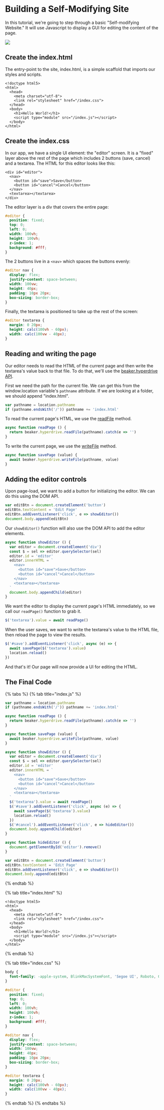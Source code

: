# Building a Self-Modifying Site

In this tutorial, we're going to step through a basic "Self-modifying Website." It will use Javascript to display a GUI for editing the content of the page.

![](../.gitbook/assets/ezgif-7-f36759f82d45.gif)

## Create the index.html

The entry-point to the site, index.html, is a simple scaffold that imports our styles and scripts.

```markup
<!doctype html5>
<html>
  <head>
    <meta charset="utf-8">
    <link rel="stylesheet" href="/index.css">
  </head>
  <body>
    <h1>Hello World!</h1>
    <script type="module" src="/index.js"></script>
  </body>
</html>
```

## Create the index.css

In our app, we have a single UI element: the "editor" screen. It is a "fixed" layer above the rest of the page which includes 2 buttons \(save, cancel\) and a textarea. The HTML for this editor looks like this:

```markup
<div id="editor">
  <nav>
    <button id="save">Save</button>
    <button id="cancel">Cancel</button>
  </nav>
  <textarea></textarea>
</div>
```

The editor layer is a div that covers the entire page:

```css
#editor {
  position: fixed;
  top: 0;
  left: 0;
  width: 100vh;
  height: 100vh;
  z-index: 1;
  background: #fff;
}
```

The 2 buttons live in a `<nav>` which spaces the buttons evenly:

```css
#editor nav {
  display: flex;
  justify-content: space-between;
  width: 100vw;
  height: 40px;
  padding: 10px 20px;
  box-sizing: border-box;
}
```

Finally, the textarea is positioned to take up the rest of the screen:

```css
#editor textarea {
  margin: 0 20px;
  height: calc(100vh - 60px);
  width: calc(100vw - 40px);
}
```

## Reading and writing the page

Our editor needs to read the HTML of the current page and then write the textarea's value back to that file. To do that, we'll use the [beaker.hyperdrive API](../apis/beaker-hyperdrive.md).

First we need the path for the current file. We can get this from the window.location variable's `pathname` attribute. If we are looking at a folder, we should append "index.html".

```javascript
var pathname = location.pathname
if (pathname.endsWith('/')) pathname += 'index.html'
```

To read the current page's HTML, we use the [readFile](../apis/beaker-hyperdrive.md#readfile-path-opts) method.

```javascript
async function readPage () {
  return beaker.hyperdrive.readFile(pathname).catch(e => '')
}
```

To write the current page, we use the [writeFile](../apis/beaker-hyperdrive.md#writefile-path-data-opts) method.

```javascript
async function savePage (value) {
  await beaker.hyperdrive.writeFile(pathname, value)
}
```

## Adding the editor controls

Upon page-load, we want to add a button for initializing the editor. We can do this using the DOM API.

```javascript
var editBtn = document.createElement('button')
editBtn.textContent = 'Edit Page'
editBtn.addEventListener('click', e => showEditor())
document.body.append(editBtn)
```

Our `showEditor()` function will also use the DOM API to add the editor elements.

```javascript
async function showEditor () {
  var editor = document.createElement('div')
  const $ = sel => editor.querySelector(sel)
  editor.id = 'editor'
  editor.innerHTML = `
    <nav>
      <button id="save">Save</button>
      <button id="cancel">Cancel</button>
    </nav>
    <textarea></textarea>
  `
  document.body.appendChild(editor)
}
```

We want the editor to display the current page's HTML immediately, so we call our `readPage()` function to grab it.

```javascript
$('textarea').value = await readPage()
```

When the user saves, we want to write the textarea's value to the HTML file, then reload the page to view the results.

```javascript
$('#save').addEventListener('click', async (e) => {
  await savePage($('textarea').value)
  location.reload()
})
```

And that's it! Our page will now provide a UI for editing the HTML.

## The Final Code

{% tabs %}
{% tab title="index.js" %}
```javascript
var pathname = location.pathname
if (pathname.endsWith('/')) pathname += 'index.html'

async function readPage () {
  return beaker.hyperdrive.readFile(pathname).catch(e => '')
}

async function savePage (value) {
  await beaker.hyperdrive.writeFile(pathname, value)
}

async function showEditor () {
  var editor = document.createElement('div')
  const $ = sel => editor.querySelector(sel)
  editor.id = 'editor'
  editor.innerHTML = `
    <nav>
      <button id="save">Save</button>
      <button id="cancel">Cancel</button>
    </nav>
    <textarea></textarea>
  `
  $('textarea').value = await readPage()
  $('#save').addEventListener('click', async (e) => {
    await savePage($('textarea').value)
    location.reload()
  })
  $('#cancel').addEventListener('click', e => hideEditor())
  document.body.appendChild(editor)
}

async function hideEditor () {
  document.getElementById('editor').remove()
}

var editBtn = document.createElement('button')
editBtn.textContent = 'Edit Page'
editBtn.addEventListener('click', e => showEditor())
document.body.append(editBtn)
```
{% endtab %}

{% tab title="index.html" %}
```markup
<!doctype html5>
<html>
  <head>
    <meta charset="utf-8">
    <link rel="stylesheet" href="/index.css">
  </head>
  <body>
    <h1>Hello World!</h1>
    <script type="module" src="/index.js"></script>
  </body>
</html>
```
{% endtab %}

{% tab title="index.css" %}
```css
body {
  font-family: -apple-system, BlinkMacSystemFont, 'Segoe UI', Roboto, Oxygen, Ubuntu, Cantarell, 'Open Sans', 'Helvetica Neue', sans-serif;
}

#editor {
  position: fixed;
  top: 0;
  left: 0;
  width: 100vh;
  height: 100vh;
  z-index: 1;
  background: #fff;
}

#editor nav {
  display: flex;
  justify-content: space-between;
  width: 100vw;
  height: 40px;
  padding: 10px 20px;
  box-sizing: border-box;
}

#editor textarea {
  margin: 0 20px;
  height: calc(100vh - 60px);
  width: calc(100vw - 40px);
}
```
{% endtab %}
{% endtabs %}

